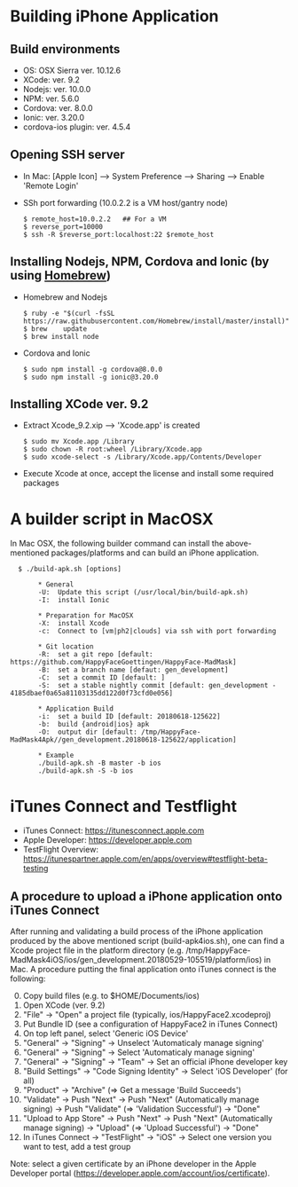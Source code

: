 # Building iPhone Application
## Build environments
 * OS:  OSX Sierra ver. 10.12.6
 * XCode:  ver. 9.2
 * Nodejs:  ver. 10.0.0
 * NPM:  ver. 5.6.0
 * Cordova:  ver. 8.0.0
 * Ionic:  ver. 3.20.0
 * cordova-ios plugin: ver. 4.5.4


## Opening SSH server

* In Mac: [Apple Icon] --> System Preference --> Sharing --> Enable 'Remote Login'
* SSh port forwarding (10.0.2.2 is a VM host/gantry node)

      $ remote_host=10.0.2.2   ## For a VM
      $ reverse_port=10000
      $ ssh -R $reverse_port:localhost:22 $remote_host
      

## Installing Nodejs, NPM, Cordova and Ionic (by using [Homebrew](https://treehouse.github.io/installation-guides/mac/homebrew))

* Homebrew and Nodejs

      $ ruby -e "$(curl -fsSL https://raw.githubusercontent.com/Homebrew/install/master/install)"
      $ brew	update
      $ brew install node
      
     
* Cordova and Ionic

      $ sudo npm install -g cordova@8.0.0
      $ sudo npm install -g ionic@3.20.0


## Installing XCode ver. 9.2

* Extract Xcode_9.2.xip --> 'Xcode.app' is created

      $ sudo mv Xcode.app /Library
      $ sudo chown -R root:wheel /Library/Xcode.app
      $ sudo xcode-select -s /Library/Xcode.app/Contents/Developer
      
* Execute Xcode at once, accept the license and install some required packages


# A builder script in MacOSX

In Mac OSX, the following builder command can install the above-mentioned packages/platforms and can build an iPhone application.

      $ ./build-apk.sh [options]     
          
           * General     
           -U:  Update this script (/usr/local/bin/build-apk.sh)     
           -I:  install Ionic     
          
           * Preparation for MacOSX     
           -X:  install Xcode     
           -c:  Connect to [vm|ph2|clouds] via ssh with port forwarding     
          
           * Git location     
           -R:  set a git repo [default: https://github.com/HappyFaceGoettingen/HappyFace-MadMask]     
           -B:  set a branch name [defaut: gen_development]     
           -C:  set a commit ID [default: ]     
           -S:  set a stable nightly commit [default: gen_development - 4185dbaef0a65a81103135dd122d0f73cfd0e056]     
          
           * Application Build     
           -i:  set a build ID [default: 20180618-125622]     
           -b:  build {android|ios} apk     
           -O:  output dir [default: /tmp/HappyFace-MadMask4Apk//gen_development.20180618-125622/application]     
          
           * Example     
           ./build-apk.sh -B master -b ios     
           ./build-apk.sh -S -b ios     


      

# iTunes Connect and Testflight
* iTunes Connect: https://itunesconnect.apple.com
* Apple Developer: https://developer.apple.com
* TestFlight Overview: https://itunespartner.apple.com/en/apps/overview#testflight-beta-testing

## A procedure to upload a iPhone application onto iTunes Connect
After running and validating a build process of the iPhone application produced by the above mentioned script (build-apk4ios.sh), one can find a Xcode project file in the platform directory (e.g. /tmp/HappyFace-MadMask4iOS/ios/gen_development.20180529-105519/platform/ios) in Mac. A procedure putting the final application onto iTunes connect is the following:

0. Copy build files (e.g. to $HOME/Documents/ios)
1. Open XCode (ver. 9.2)
2. "File" -> "Open" a project file (typically, ios/HappyFace2.xcodeproj)
3. Put Bundle ID (see a configuration of HappyFace2 in iTunes Connect)
4. On top left panel, select 'Generic iOS Device'
5. "General" -> "Signing" -> Unselect 'Automaticaly manage signing'
6. "General" -> "Signing" -> Select 'Automaticaly manage signing'
7. "General" -> "Signing" -> "Team" -> Set an official iPhone developer key
8. "Build Settings" -> "Code Signing Identity" -> Select 'iOS Developer' (for all)
9. "Product" -> "Archive" (=> Get a message 'Build Succeeds')
10. "Validate" -> Push "Next" -> Push "Next" (Automatically manage signing) -> Push "Validate" (=> 'Validation Successful') -> "Done"
11. "Upload to App Store" -> Push "Next" -> Push "Next" (Automatically manage signing) -> "Upload" (=> 'Upload Successful') -> "Done"
12. In iTunes Connect -> "TestFlight" -> "iOS" -> Select one version you want to test, add a test group


Note: select a given certificate by an iPhone developer in the Apple Developer portal (https://developer.apple.com/account/ios/certificate).
